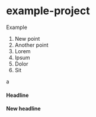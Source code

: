 example-project
===============

Example

1. New point
2. Another point
3. Lorem
4. Ipsum
5. Dolor
6. Sit

a

#### Headline

#### New headline

